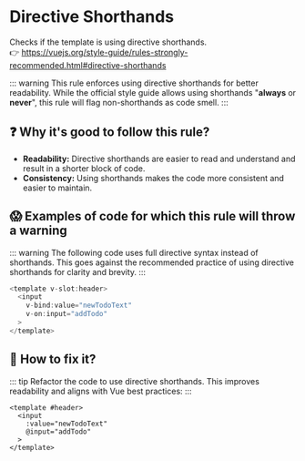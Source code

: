 # Directive Shorthands

Checks if the template is using directive shorthands. &nbsp;&nbsp;<br />
👉 https://vuejs.org/style-guide/rules-strongly-recommended.html#directive-shorthands

::: warning
This rule enforces using directive shorthands for better readability. While the official style guide allows using shorthands "**always** or **never**", this rule will flag non-shorthands as code smell.
:::

## ❓ Why it's good to follow this rule?

- **Readability:** Directive shorthands are easier to read and understand and result in a shorter block of code.
- **Consistency:** Using shorthands makes the code more consistent and easier to maintain.

## 😱 Examples of code for which this rule will throw a warning

::: warning
The following code uses full directive syntax instead of shorthands. This goes against the recommended practice of using directive shorthands for clarity and brevity.
:::

```javascript
<template v-slot:header>
  <input
    v-bind:value="newTodoText"
    v-on:input="addTodo"
  >
</template>
```

## 🤩 How to fix it?

::: tip
Refactor the code to use directive shorthands. This improves readability and aligns with Vue best practices:
:::

```vue
<template #header>
  <input
    :value="newTodoText"
    @input="addTodo"
  >
</template>
```
